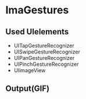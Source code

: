 # ImaGestures
## Used UIelements
- UITapGestureRecognizer
- UISwipeGestureRecognizer
- UIPanGestureRecognizer
- UIPinchGestureRecognizer
- UIimageView
 
## Output(GIF)
